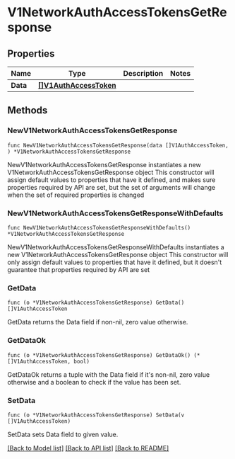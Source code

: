 # V1NetworkAuthAccessTokensGetResponse

## Properties

Name | Type | Description | Notes
------------ | ------------- | ------------- | -------------
**Data** | [**[]V1AuthAccessToken**](V1AuthAccessToken.md) |  | 

## Methods

### NewV1NetworkAuthAccessTokensGetResponse

`func NewV1NetworkAuthAccessTokensGetResponse(data []V1AuthAccessToken, ) *V1NetworkAuthAccessTokensGetResponse`

NewV1NetworkAuthAccessTokensGetResponse instantiates a new V1NetworkAuthAccessTokensGetResponse object
This constructor will assign default values to properties that have it defined,
and makes sure properties required by API are set, but the set of arguments
will change when the set of required properties is changed

### NewV1NetworkAuthAccessTokensGetResponseWithDefaults

`func NewV1NetworkAuthAccessTokensGetResponseWithDefaults() *V1NetworkAuthAccessTokensGetResponse`

NewV1NetworkAuthAccessTokensGetResponseWithDefaults instantiates a new V1NetworkAuthAccessTokensGetResponse object
This constructor will only assign default values to properties that have it defined,
but it doesn't guarantee that properties required by API are set

### GetData

`func (o *V1NetworkAuthAccessTokensGetResponse) GetData() []V1AuthAccessToken`

GetData returns the Data field if non-nil, zero value otherwise.

### GetDataOk

`func (o *V1NetworkAuthAccessTokensGetResponse) GetDataOk() (*[]V1AuthAccessToken, bool)`

GetDataOk returns a tuple with the Data field if it's non-nil, zero value otherwise
and a boolean to check if the value has been set.

### SetData

`func (o *V1NetworkAuthAccessTokensGetResponse) SetData(v []V1AuthAccessToken)`

SetData sets Data field to given value.



[[Back to Model list]](../README.md#documentation-for-models) [[Back to API list]](../README.md#documentation-for-api-endpoints) [[Back to README]](../README.md)



